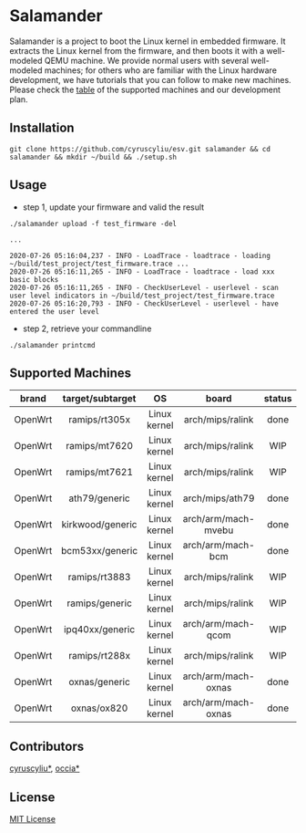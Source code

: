# Salamander

Salamander is a project to boot the Linux kernel in embedded firmware.
It extracts the Linux kernel from the firmware, and then boots it with a well-modeled QEMU machine.
We provide normal users with several well-modeled machines; 
for others who are familiar with the Linux hardware development, we have tutorials that you can follow to make new machines. 
Please check the [table](#supported-machines) of the supported machines and our development plan.

## Installation

```shell script
git clone https://github.com/cyruscyliu/esv.git salamander && cd salamander && mkdir ~/build && ./setup.sh
```

## Usage

+ step 1, update your firmware and valid the result

```
./salamander upload -f test_firmware -del

...

2020-07-26 05:16:04,237 - INFO - LoadTrace - loadtrace - loading ~/build/test_project/test_firmware.trace ...
2020-07-26 05:16:11,265 - INFO - LoadTrace - loadtrace - load xxx basic blocks
2020-07-26 05:16:11,265 - INFO - CheckUserLevel - userlevel - scan user level indicators in ~/build/test_project/test_firmware.trace
2020-07-26 05:16:20,793 - INFO - CheckUserLevel - userlevel - have entered the user level
```

+ step 2, retrieve your commandline

```
./salamander printcmd
```

## Supported Machines

|brand|target/subtarget|OS|board|status|
|:---:|:---:|:---:|:---:|:---:|
|OpenWrt|ramips/rt305x|Linux kernel|arch/mips/ralink|done|
|OpenWrt|ramips/mt7620|Linux kernel|arch/mips/ralink|WIP|
|OpenWrt|ramips/mt7621|Linux kernel|arch/mips/ralink|WIP|
|OpenWrt|ath79/generic|Linux kernel|arch/mips/ath79|done|
|OpenWrt|kirkwood/generic|Linux kernel|arch/arm/mach-mvebu|done|
|OpenWrt|bcm53xx/generic|Linux kernel|arch/arm/mach-bcm|done|
|OpenWrt|ramips/rt3883|Linux kernel|arch/mips/ralink|WIP|
|OpenWrt|ramips/generic|Linux kernel|arch/mips/ralink|WIP|
|OpenWrt|ipq40xx/generic|Linux kernel|arch/arm/mach-qcom|WIP|
|OpenWrt|ramips/rt288x|Linux kernel|arch/mips/ralink|WIP|
|OpenWrt|oxnas/generic|Linux kernel|arch/arm/mach-oxnas|done|
|OpenWrt|oxnas/ox820|Linux kernel|arch/arm/mach-oxnas|done|


## Contributors
[cyruscyliu*](https://github.com/cyruscyliu/esv), [occia*](https://github.com/occia)

## License
[MIT License](./LICENSE)
